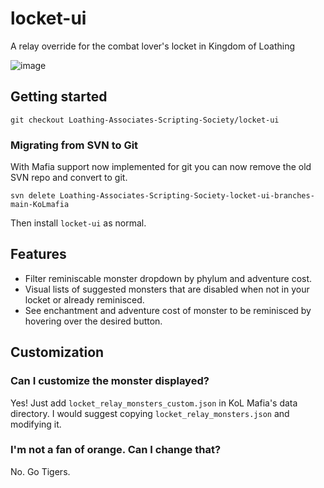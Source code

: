 # locket-ui
A relay override for the combat lover's locket in Kingdom of Loathing

![image](https://user-images.githubusercontent.com/17497392/155977434-45dfb93a-e73d-4815-83a8-f37912d6de58.png)

## Getting started
`git checkout Loathing-Associates-Scripting-Society/locket-ui`

### Migrating from SVN to Git

With Mafia support now implemented for git you can now remove the old SVN repo and convert to git.

```
svn delete Loathing-Associates-Scripting-Society-locket-ui-branches-main-KoLmafia
```

Then install `locket-ui` as normal.

## Features
- Filter reminiscable monster dropdown by phylum and adventure cost.
- Visual lists of suggested monsters that are disabled when not in your locket or already reminisced.
- See enchantment and adventure cost of monster to be reminisced by hovering over the desired button.

## Customization
### Can I customize the monster displayed?
Yes! Just add `locket_relay_monsters_custom.json` in KoL Mafia's data directory. I would suggest copying `locket_relay_monsters.json` and modifying it.  
### I'm not a fan of orange. Can I change that?
No. Go Tigers.
